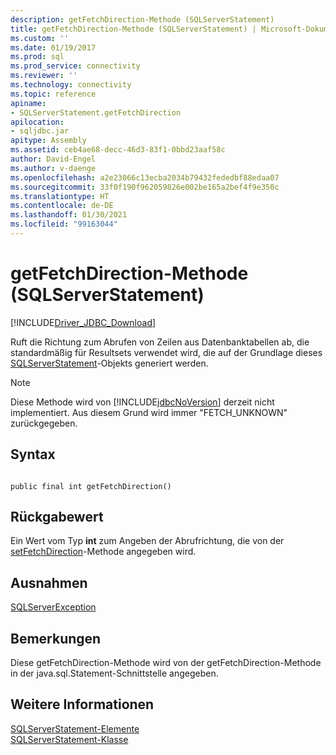 ```yaml
---
description: getFetchDirection-Methode (SQLServerStatement)
title: getFetchDirection-Methode (SQLServerStatement) | Microsoft-Dokumentation
ms.custom: ''
ms.date: 01/19/2017
ms.prod: sql
ms.prod_service: connectivity
ms.reviewer: ''
ms.technology: connectivity
ms.topic: reference
apiname:
- SQLServerStatement.getFetchDirection
apilocation:
- sqljdbc.jar
apitype: Assembly
ms.assetid: ceb4ae68-decc-46d3-83f1-0bbd23aaf58c
author: David-Engel
ms.author: v-daenge
ms.openlocfilehash: a2e23066c13ecba2034b79432fededbf88edaa07
ms.sourcegitcommit: 33f0f190f962059826e002be165a2bef4f9e350c
ms.translationtype: HT
ms.contentlocale: de-DE
ms.lasthandoff: 01/30/2021
ms.locfileid: "99163044"
---
```

# <a name="getfetchdirection-method-sqlserverstatement"></a>getFetchDirection-Methode (SQLServerStatement)
[!INCLUDE[Driver_JDBC_Download](../../../includes/driver_jdbc_download.md)]

  Ruft die Richtung zum Abrufen von Zeilen aus Datenbanktabellen ab, die standardmäßig für Resultsets verwendet wird, die auf der Grundlage dieses [SQLServerStatement](../../../connect/jdbc/reference/sqlserverstatement-class.md)-Objekts generiert werden.  
  
> [!NOTE]  
>  Diese Methode wird von [!INCLUDE[jdbcNoVersion](../../../includes/jdbcnoversion_md.md)] derzeit nicht implementiert. Aus diesem Grund wird immer "FETCH_UNKNOWN" zurückgegeben.  
  
## <a name="syntax"></a>Syntax  
  
```  
  
public final int getFetchDirection()  
```  
  
## <a name="return-value"></a>Rückgabewert  
 Ein Wert vom Typ **int** zum Angeben der Abrufrichtung, die von der [setFetchDirection](../../../connect/jdbc/reference/setfetchdirection-method-sqlserverstatement.md)-Methode angegeben wird.  
  
## <a name="exceptions"></a>Ausnahmen  
 [SQLServerException](../../../connect/jdbc/reference/sqlserverexception-class.md)  
  
## <a name="remarks"></a>Bemerkungen  
 Diese getFetchDirection-Methode wird von der getFetchDirection-Methode in der java.sql.Statement-Schnittstelle angegeben.  
  
## <a name="see-also"></a>Weitere Informationen  
 [SQLServerStatement-Elemente](../../../connect/jdbc/reference/sqlserverstatement-members.md)   
 [SQLServerStatement-Klasse](../../../connect/jdbc/reference/sqlserverstatement-class.md)  
  
  
